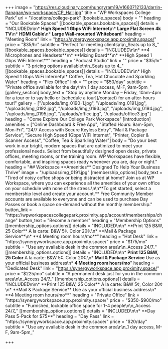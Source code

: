 +++
image = "https://res.cloudinary.com/hungryram19/v1660712133/darrin-flanagan/wp-workspace/CP_Hall.jpg"
title = "WP Workspaces College Park"
url = "/locations/college-park"
[bookable_spaces]
body = ""
heading = "Our Bookable Spaces"
[[bookable_spaces.bookable_spaces]]
details = "INCLUDED\n\n* **High Speed 1 Gbps WiFi Internet**\n* **Large Flat Screen 4k TV**\n* **HDMI Cable**\n* **Large Wall-mounted Whiteboard**"
heading = "Meeting Room"
link = "https://synergyworkspace.app.proximity.space/"
price = "$35/hr"
subtitle = "Perfect for meeting clients\n\n_Seats up to 8_"
[[bookable_spaces.bookable_spaces]]
details = "INCLUDED\n\n* **4 Microphones and Headsets**\n* **Mixing Board**\n* **High Speed 1 Gbps WiFi Internet**"
heading = "Podcast Studio"
link = ""
price = "$35/hr"
subtitle = "3 pricing options available\n\n_Seats up to 4_"
[[bookable_spaces.bookable_spaces]]
details = "INCLUDED\n\n* High Speed 1 Gbps WiFi Internet\n* Coffee, Tea, Hot Chocolate and Sparkling Water"
heading = "Flex Office"
link = ""
price = "$50/day"
subtitle = "Private office available for the day\n\n_1 day access, M-F, 9am-5pm_"
[gallery_section]
body_text = "Stop by anytime Monday – Friday, 10am-4pm for a tour or to say hello or [schedule a tour](/contact) for an after-hours tour!"
gallery = ["/uploads/img_0190-1.jpg", "/uploads/img_0191.jpg", "/uploads/img_0192.jpg", "/uploads/img_0193.jpg", "/uploads/img_0194.jpg", "/uploads/img_0195.jpg", "/uploads/office.jpg", "/uploads/office3.jpg"]
heading = "Come Explore Our College Park Workspace"
[introduction]
amenities = ["Online Dashboard & Free App", "Staffed Hours: 9am-5pm, Mon-Fri", "24/7 Access with Secure Keyless Entry", "Mail & Package Service", "Secure High Speed 1Gbps WiFi Internet", "Printer, Copier & Scanner Access", "Coffee, Tea & Sparkling Water"]
body = "Do your best work in our bright, modern spaces that are optimized to meet your professional needs. Select from beautifully designed open desks, private offices, meeting rooms, or the training room. WP Workspaces have flexible, comfortable, and inspiring spaces ready whenever you are, day or night."
heading = "## Workspace **Amenities** Designed To Help Your Business Thrive"
image = "/uploads/img_0191.jpg"
[membership_options]
body_text = "Tired of noisy coffee shops or being distracted at home? Join us at WP Workspace, where you can experience all the amenities of your own office on your schedule with none of the stress.\n\n**To get started, select a membership level and create your account.** Free Community Member accounts are available to everyone and can be used to purchase Day Passes or book a space on-demand without the monthly membership."
button_link = "https://wpworkspacescollegepark.proximity.app/account/memberships/change"
button_text = "Become a member"
heading = "Membership Options"
[[membership_options.options]]
details = "INCLUDED\n\n* **Print 125 B&W, 25 Color** A la carte: B&W 5¢. Color 20¢.\n* **Mail & Package Service**\n* **4 Meeting room hours/mo**"
heading = "Hot Desk"
link = "https://synergyworkspace.app.proximity.space/"
price = "$175/mo"
subtitle = "Use any available desk in the common area\n\n_Access 24/7_"
[[membership_options.options]]
details = "INCLUDED\n\n* **Print 125 B&W, 25 Color** A la carte: B&W 5¢. Color 20¢.\n* **Mail & Package Service** Use as your official business address\n* **4 Meeting room hours/mo**"
heading = "Dedicated Desk"
link = "https://synergyworkspace.app.proximity.space/"
price = "$225/mo"
subtitle = "A permanent desk just for you in the common area\n\n_Access 24/7_"
[[membership_options.options]]
details = "INCLUDED\n\n* **Print 125 B&W, 25 Color** A la carte: B&W 5¢, Color 20¢\n* **Mail & Package Service** Use as your official business address\n* **4 Meeting room hours/mo**"
heading = "Private Office"
link = "https://synergyworkspace.app.proximity.space/"
price = "$350-$900/mo"
subtitle = "Furnished, lockable office space for 1-4 people\n\n_Access 24/7_"
[[membership_options.options]]
details = "INCLUDED\n\n* **Day Pass 5-Pack for $75**"
heading = "Day Pass"
link = "https://synergyworkspace.app.proximity.space/"
price = "$20/day"
subtitle = "Use any available desk in the common area\n\n_1 day access, M-F, 9am-5pm_"

+++
